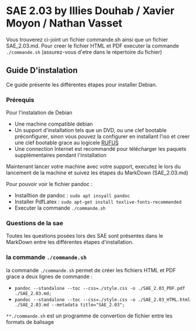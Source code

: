 # **SAE 2.03 by Illies Douhab / Xavier Moyon / Nathan Vasset**

Vous trouverez ci-joint un fichier commande.sh ainsi que un fichier SAE_2.03.md. Pour creer le fichier HTML et PDF executer la commande `./commande.sh` (assurez-vous d'etre dans le répertoire du fichier)

## **Guide D'instalation**
Ce guide présente les différentes étapes pour installer Debian.

### **Prérequis** 
Pour l'instalation de Debian 
- Une machine compatible debian 
- Un support d'installation tels que un DVD, ou une clef bootable préconfigurer, sinon vous pouvez la configurer en installant l'iso et creer une clef bootable grace au logicele [RUFUS](https://rufus.ie/fr/) 
- Une connection Internet est recommandé pour télécharger les paquets supplémentaires pendant l'installation 

Maintenant lancer votre machine avec votre support, executez le lors du lancement de la machine et suivez les étapes du MarkDown (SAE_2.03.md)

Pour pouvoir voir le fichier pandoc :
- Installtion de pandoc :  `sudo apt insyall pandoc `
- Installer PdfLatex : `sudo apt-get install texlive-fonts-recommended `
- Executer la commande `./commande.sh`


### **Questions de la sae**
Toutes les questions posées lors des SAE sont présentes dans le MarkDown entre les différentes étapes d'installation.

### **la commande `./commande.sh`**
la commande `./commande.sh` permet de créer les fichiers HTML et PDF grace a deux lignes de commande :
- `pandoc --standalone --toc --css=./style.css -o ./SAE_2.03_PDF.pdf ./SAE_2.03.md;`
- `pandoc --standalone --toc --css=./style.css -o ./SAE_2.03_HTML.html ./SAE_2.03.md --metadata title="SAE_2.03";`

`**./commande.sh` est un programme de convertion de fichier entre les formats de balisage 

